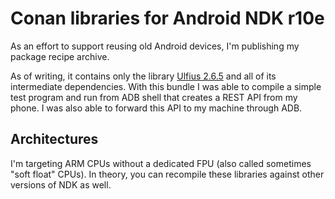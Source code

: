 # Conan libraries for Android NDK r10e

As an effort to support reusing old Android devices, I'm publishing my package recipe archive.

As of writing, it contains only the library [Ulfius 2.6.5](https://github.com/babelouest/ulfius) and all of its intermediate dependencies. With this bundle I was able to compile a simple test program and run from ADB shell that creates a REST API from my phone. I was also able to forward this API to my machine through ADB.

## Architectures

I'm targeting ARM CPUs without a dedicated FPU (also called sometimes "soft float" CPUs). In theory, you can recompile these libraries against other versions of NDK as well.
